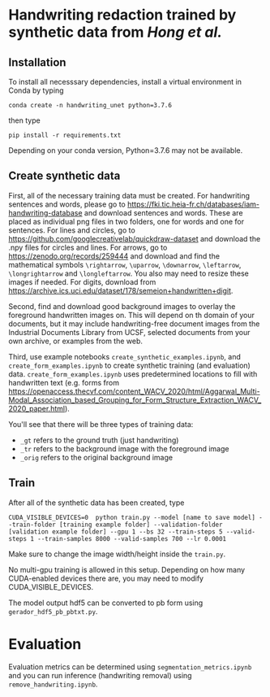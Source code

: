 # Handwriting redaction trained by synthetic data from _Hong et al._

## Installation

To install all necesssary dependencies, install a virtual environment in Conda by typing

    conda create -n handwriting_unet python=3.7.6

then type

    pip install -r requirements.txt

Depending on your conda version, Python=3.7.6 may not be available.
## Create synthetic data

First, all of the necessary training data must be created. For handwriting sentences and words, please go to https://fki.tic.heia-fr.ch/databases/iam-handwriting-database and download sentences and words. These are placed as individual png files in two folders, one for words and one for sentences. For lines and circles, go to https://github.com/googlecreativelab/quickdraw-dataset and download the .npy files for circles and lines. For arrows, go to https://zenodo.org/records/259444 and download and find the mathematical symbols `\rightarrow`, `\uparrow`, `\downarrow`, `\leftarrow`, `\longrightarrow` and `\longleftarrow`. You also may need to resize these images if needed. For digits, download from https://archive.ics.uci.edu/dataset/178/semeion+handwritten+digit.

Second, find and download good background images to overlay the foreground handwritten images on. This will depend on th domain of your documents, but it may include handwriting-free document images from the Industrial Documents Library from UCSF, selected documents from your own archive, or examples from the web.

Third, use example notebooks `create_synthetic_examples.ipynb`, and `create_form_examples.ipynb` to create synthetic training (and evaluation) data. `create_form_examples.ipynb` uses predetermined locations to fill with handwritten text (e.g. forms from https://openaccess.thecvf.com/content_WACV_2020/html/Aggarwal_Multi-Modal_Association_based_Grouping_for_Form_Structure_Extraction_WACV_2020_paper.html).

You'll see that there will be three types of training data:

- `_gt` refers to the ground truth (just handwriting)
- `_tr` refers to the background image with the foreground image
- `_orig` refers to the original background image

## Train

After all of the synthetic data has been created, type

    CUDA_VISIBLE_DEVICES=0  python train.py --model [name to save model] --train-folder [training example folder] --validation-folder [validation example folder] --gpu 1 --bs 32 --train-steps 5 --valid-steps 1 --train-samples 8000 --valid-samples 700 --lr 0.0001

Make sure to change the image width/height inside the `train.py`.

No multi-gpu training is allowed in this setup. Depending on how many CUDA-enabled devices there are, you may need to modify CUDA_VISIBLE_DEVICES.

The model output hdf5 can be converted to pb form using `gerador_hdf5_pb_pbtxt.py`.

# Evaluation

Evaluation metrics can be determined using `segmentation_metrics.ipynb` and you can run inference (handwriting removal) using `remove_handwriting.ipynb`.
